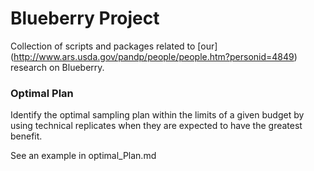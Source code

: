 # Blueberry Project

Collection of scripts and packages related to [our] (http://www.ars.usda.gov/pandp/people/people.htm?personid=4849) research on Blueberry.

### Optimal Plan  
Identify the optimal sampling plan within the limits of a given budget by using technical replicates when they are expected to have the greatest benefit. 

See an example in optimal_Plan.md

